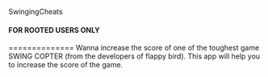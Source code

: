SwingingCheats 
#### FOR ROOTED USERS ONLY ####
==============
Wanna increase the score of one of the toughest game SWING COPTER (from the developers of flappy bird).
This app will help you to increase the score of the game.
